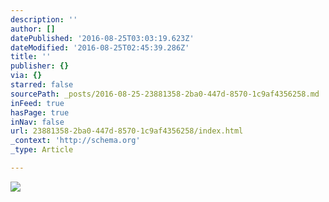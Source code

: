 ```yaml
---
description: ''
author: []
datePublished: '2016-08-25T03:03:19.623Z'
dateModified: '2016-08-25T02:45:39.286Z'
title: ''
publisher: {}
via: {}
starred: false
sourcePath: _posts/2016-08-25-23881358-2ba0-447d-8570-1c9af4356258.md
inFeed: true
hasPage: true
inNav: false
url: 23881358-2ba0-447d-8570-1c9af4356258/index.html
_context: 'http://schema.org'
_type: Article

---
```

![](https://the-grid-user-content.s3-us-west-2.amazonaws.com/250be915-8405-4892-941a-312268232216.jpg)